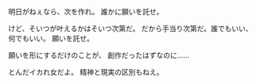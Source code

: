 明日がねぇなら、次を作れ。
誰かに願いを託せ。

けど、そいつが叶えるかはそいつ次第だ。
だから手当り次第だ。誰でもいい、何でもいい。
願いを託せ。

願いを形にするだけのことが、
創作だったはずなのに……

とんだイカれ女だよ。
精神と現実の区別もねえ。